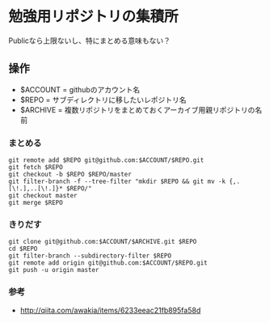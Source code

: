 # 勉強用リポジトリの集積所
Publicなら上限ないし、特にまとめる意味もない？

## 操作
- $ACCOUNT = githubのアカウント名
- $REPO = サブディレクトリに移したいレポジトリ名
- $ARCHIVE = 複数リポジトリをまとめておくアーカイブ用親リポジトリの名前

### まとめる

    git remote add $REPO git@github.com:$ACCOUNT/$REPO.git
    git fetch $REPO
    git checkout -b $REPO $REPO/master
    git filter-branch -f --tree-filter "mkdir $REPO && git mv -k {,.[\!.],..[\!.]}* $REPO/"
    git checkout master
    git merge $REPO

### きりだす

    git clone git@github.com:$ACCOUNT/$ARCHIVE.git $REPO
    cd $REPO
    git filter-branch --subdirectory-filter $REPO
    git remote add origin git@github.com:$ACCOUNT/$REPO.git
    git push -u origin master

### 参考
- http://qiita.com/awakia/items/6233eeac21fb895fa58d
